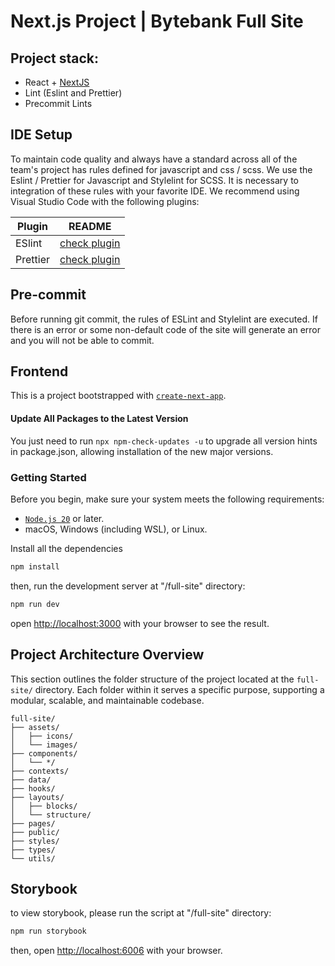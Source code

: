 # Next.js Project | Bytebank Full Site

## Project stack:

- React + [NextJS](https://nextjs.org)
- Lint (Eslint and Prettier)
- Precommit Lints

## IDE Setup

To maintain code quality and always have a standard across all of the team's
project has rules defined for javascript and css / scss. We use the Eslint /
Prettier for Javascript and Stylelint for SCSS. It is necessary to
integration of these rules with your favorite IDE. We recommend using Visual
Studio Code with the following plugins:

| Plugin   | README                                                                                     |
| -------- | ------------------------------------------------------------------------------------------ |
| ESlint   | [check plugin](https://marketplace.visualstudio.com/items?itemName=dbaeumer.vscode-eslint) |
| Prettier | [check plugin](https://marketplace.visualstudio.com/items?itemName=esbenp.prettier-vscode) |

## Pre-commit

Before running git commit, the rules of ESLint and Stylelint are executed. If
there is an error or some non-default code of the site will generate an error
and you will not be able to commit.

## Frontend

This is a project bootstrapped with [`create-next-app`](https://github.com/vercel/next.js/tree/canary/packages/create-next-app).

#### Update All Packages to the Latest Version

You just need to run `npx npm-check-updates -u` to upgrade all version hints in package.json, allowing installation of the new major versions.

### Getting Started

Before you begin, make sure your system meets the following requirements:

- [`Node.js 20`](https://nodejs.org/pt) or later.
- macOS, Windows (including WSL), or Linux.

Install all the dependencies

```bash
npm install
```

then, run the development server at "/full-site" directory:

```bash
npm run dev
```

open [http://localhost:3000](http://localhost:3000) with your browser to see the
result.

## Project Architecture Overview

This section outlines the folder structure of the project located at the `full-site/` directory. Each folder within it serves a specific purpose, supporting a modular, scalable, and maintainable codebase.

````
full-site/
├── assets/
│   ├── icons/
│   └── images/
├── components/
│   └── */
├── contexts/
├── data/
├── hooks/
├── layouts/
│   ├── blocks/
│   └── structure/
├── pages/
├── public/
├── styles/
├── types/
└── utils/
````

## Storybook

to view storybook, please run the script at "/full-site" directory:

```bash
npm run storybook
```

then, open [http://localhost:6006](http://localhost:6006) with your browser.
